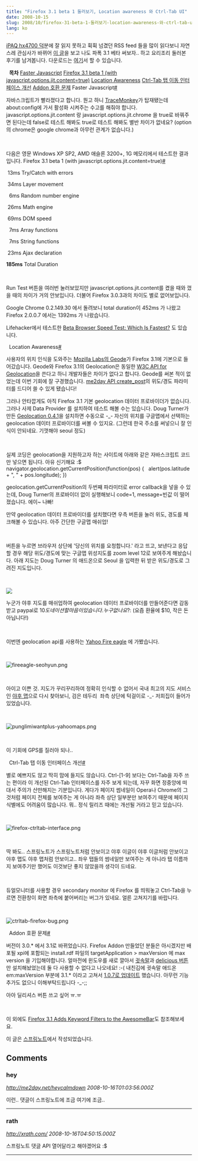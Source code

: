 ```yaml
---
title: "Firefox 3.1 beta 1 둘러보기, Location awareness 와 Ctrl-Tab UI"
date: 2008-10-15
slug: 2008/10/firefox-31-beta-1-둘러보기-location-awareness-와-ctrl-tab-ui
lang: ko
---
```


[iPAQ hx4700 덕](/2006/04/ipaq-hx4700)분에 잘 읽지 못하고 휙휙 넘겼던 RSS feed 들을 많이 읽다보니 자연스레 관심사가 바뀌어 [이 글](http://lifehacker.com/5063202/firefox-31-beta-1-now-available-for-download-first-look)을 보고 나도 파폭 3.1 베타 써보자.. 하고 요리조리 둘러본 후기를 남겨봅니다. 다운로드는 [여기](http://www.mozilla.com/en-US/firefox/all-beta.html)서 할 수 있습니다.&#13;

 &#13;
**목차**&#13;
&#13;
&#13;
[Faster Javascript](#toc_0)&#13;
&#13;
[Firefox 3.1 beta 1 (with javascript.options.jit.content=true)](#toc_1)&#13;
&#13;
&#13;
[Location Awareness](#toc_2)&#13;
[Ctrl-Tab 탭 이동 인터페이스 개선](#toc_3)&#13;
[Addon 호환 문제](#toc_4)&#13;
&#13;
&#13;
Faster Javascript[#](#toc_0)&#13;

자바스크립트가 빨라졌다고 합니다. 뭔고 하니 [TraceMonkey](https://wiki.mozilla.org/JavaScript:TraceMonkey)가 탑재됐는데 about:config에 가서 활성화 시켜주는 수고를 해줘야 합니다. javascript.options.jit.content 랑 javascript.options.jit.chrome 을 true로 바꿔주면 된다는데 false로 테스트 해봐도 true로 테스트 해봐도 별반 차이가 없네요? (option의 chrome은 google chrome과 아무런 관계가 없습니다.)&#13;

 &#13;

다음은 영문 Windows XP SP2, AMD 애슬론 3200+, 1G 메모리에서 테스트한 결과입니다.&#13;
Firefox 3.1 beta 1 (with javascript.options.jit.content=true)[#](#toc_1)&#13;

 13ms Try/Catch with errors&#13;

 34ms Layer movement&#13;

  6ms Random number engine&#13;

 26ms Math engine&#13;

 69ms DOM speed&#13;

  7ms Array functions&#13;

  7ms String functions&#13;

 23ms Ajax declaration&#13;

**185ms** Total Duration&#13;

 &#13;

Run Test 버튼을 여러번 눌러보았지만 javascript.options.jit.content를 켰을 때와 껐을 때의 차이가 거의 안보입니다. 더불어 Firefox 3.0.3과의 차이도 별로 없어보입니다.&#13;

Google Chrome 0.2.149.30 에서 돌려보니 total duration이 452ms 가 나왔고 Firefox 2.0.0.7 에서는 1392ms 가 나왔습니다.&#13;

Lifehacker에서 테스트한 [Beta Browser Speed Test: Which Is Fastest?](http://lifehacker.com/5044668/beta-browser-speed-tests-which-is-fastest) 도 있습니다.&#13;

 &#13;
Location Awareness[#](#toc_2)&#13;

사용자의 위치 인식을 도와주는 [Mozilla Labs의 Geode](http://labs.mozilla.com/2008/10/introducing-geode/)가 Firefox 3.1에 기본으로 들어갔습니다. Geode와 Firefox 3.1의 Geolocation은 동일한 [W3C API for Geolocation](http://dev.w3.org/geo/api/spec-source.html)을 쓴다고 하니 개발자들은 차이가 없다고 합니다. Geode를 써본 적이 없었는데 이번 기회에 잘 구경했습니다. [me2day API create_post](http://codian.springnote.com/pages/164476)의 위도/경도 파라미터를 드디어 쓸 수 있게 됐습니다!&#13;

그러나 안타깝게도 아직 Firefox 3.1 기본 geolocation 데이터 프로바이더가 없습니다. 그러나 사제 Data Provider 를 설치하여 테스트 해볼 수는 있습니다. Doug Turner가 만든 [Geolocation 0.4.1](https://addons.mozilla.org/en-US/firefox/addon/8420)을 설치하면 수동으로 -_- 자신의 위치를 구글맵에서 선택하는 geolocation 데이터 프로바이더를 써볼 수 있지요. (그런데 한국 주소를 써넣으니 잘 인식이 안되네요. 기껏해야 seoul 정도)&#13;

 &#13;

실제 코딩은 geolocation을 지원하고자 하는 사이트에 아래와 같은 자바스크립트 코드만 넣으면 됩니다. 아유 신기해요 :$&#13;
&#13;
navigator.geolocation.getCurrentPosition(function(pos) {&#13;
  alert(pos.latitude + ", " + pos.longitude);&#13;
})&#13;
&#13;

geolocation.getCurrentPosition의 두번째 파라미터로 error callback을 넣을 수 있는데, Doug Turner의 프로바이더 없이 실행해보니 code=1, message=빈값 이 떨어졌습니다. 에이~ 나빠!&#13;

만약 geolocation 데이터 프로바이더를 설치했다면 우측 버튼을 눌러 위도, 경도를 체크해볼 수 있습니다. 아주 간단한 구글맵 매쉬업! &#13;

 &#13;

버튼을 누르면 브라우저 상단에 '당신의 위치를 요청합니다.' 라고 뜨고, 보낸다고 응답할 경우 해당 위도/경도에 맞는 구글맵 위성지도를 zoom level 12로 보여주게 해놨습니다. 아래 지도는 Doug Turner 의 애드온으로 Seoul 을 입력한 뒤 받은 위도/경도로 그려진 지도입니다.&#13;

  

![](http://maps.google.com/staticmap?center=37.550263,126.997083&zoom=12&size=512x512&maptype=satellite&key=ABQIAAAA5RYI8fLPMdhpoUHUQerAJRTVEszcQJ_GtUB7ROyXP0qPpCktnxQU8LU28zZCzeHmeV-ZFO82gXIxog)

&#13;

누군가 야후 지도를 매쉬업하여 geolocation 데이터 프로바이더를 만들어준다면 감동 받고 paypal로 $10 도네이션 할 마음이 있습니다. 누구 없나요? :$ (요즘 환율에 $10, 작은 돈 아닙니다!)&#13;

 &#13;

이번엔 geolocation api를 사용하는 [Yahoo Fire eagle](http://fireeagle.yahoo.net/) 에 가봤습니다.&#13;

 

![fireeagle-seohyun.png](http://rath.springnote.com/pages/1934834/attachments/861540)

&#13;

 &#13;

아이고 이쁜 것. 지도가 꾸리꾸리하여 정확히 인식할 수 없어서 국내 최고의 지도 서비스인 [야후 맵](http://kr.gugi.yahoo.com/map/)으로 다시 찾아보니, 검은 테두리  좌측 상단에 턱걸이로 -_- 저희집이 들어가 있었습니다.&#13;

   

![punglimiwantplus-yahoomaps.png](http://rath.springnote.com/pages/1934834/attachments/861544)

&#13;

 &#13;

이 기회에 GPS를 질러야 되나..&#13;

 &#13;
Ctrl-Tab 탭 이동 인터페이스 개선[#](#toc_3)&#13;

별로 예쁘지도 않고 딱히 맘에 들지도 않습니다. Ctrl-[1-9] 보다는 Ctrl-Tab을 자주 쓰는 편이라 이 개선된 Ctrl-Tab 인터페이스를 자주 보게 되는데, 자꾸 화면 정중앙에 떠 대서 주의가 산만해지는 기분입니다. 게다가 페이지 썸네일이 Opera나 Chrome의 그것처럼 페이지 전체를 보여주는 게 아니라 좌측 상단 일부분만 보여주기 때문에 페이지 식별에도 어려움이 많습니다. 뭐.. 정식 릴리즈 때에는 개선될 거라고 믿고 있습니다.&#13;

 &#13;

![firefox-ctrltab-interface.png](http://rath.springnote.com/pages/1934834/attachments/861550)

&#13;

 &#13;

딱 봐도.. 스프링노트가 스프링노트처럼 안보이고 야후 이글이 야후 이글처럼 안보이고 야후 맵도 야후 맵처럼 안보이고.. 좌우 탭들의 썸네일만 보여주는 게 아니라 탭 이름까지 보여주기만 했어도 이것보단 좋지 않았을까 생각이 드네요.&#13;

 &#13;

듀얼모니터를 사용할 경우 secondary monitor 에 Firefox 를 띄워놓고 Ctrl-Tab을 누르면 전환창이 화면 좌측에 붙어버리는 버그가 있네요. 얼른 고쳐지기를 바랍니다.&#13;

   

![ctrltab-firefox-bug.png](http://rath.springnote.com/pages/1934834/attachments/861552)

&#13;

 &#13;
Addon 호환 문제[#](#toc_4)&#13;

버전이 3.0.* 에서 3.1로 바뀌었습니다. Firefox Addon 만들었던 분들은 아시겠지만 배포될 xpi에 포함되는 install.rdf 파일의 targetApplication > maxVersion 에 max version 을 기입해야합니다. 얼마전에 윈도우를 새로 깔아서 [귓속말](http://whisper.playmaru.net/)과 [delicious 버튼](http://delicious.com/help/quicktour/firefox)만 설치해놨었는데 둘 다 사용할 수 없다고 나오네요! :-( 내친김에 귓속말 애드온 em:maxVersion 부분에 3.1.* 이라고 고쳐서 [1.0.7로 업데이트](https://addons.playmaru.net/whisper/openid-whisper.xpi) 했습니다. 아무런 기능 추가도 없으니 이해부탁드립니다 -_-;;&#13;

아아 딜리셔스 버튼 쓰고 싶어 ㅠ.ㅠ&#13;

 &#13;

이 외에도 [Firefox 3.1 Adds Keyword Filters to the AwesomeBar](http://lifehacker.com/5063481/firefox-31-adds-keyword-filters-to-the-awesomebar)도 참조해보세요. &#13;

이 글은 [스프링노트](http://rath.springnote.com/pages/1934834)에서 작성되었습니다.

## Comments

### hey
*http://me2day.net/heycalmdown*
*2008-10-16T01:03:56.000Z*

이런.. 댓글이 스프링노트에 조금 여기에 조금..

---

### rath
*http://xrath.com/*
*2008-10-16T04:50:15.000Z*

스프링노트 댓글 API 열어달라고 해야겠어요 :$

---

